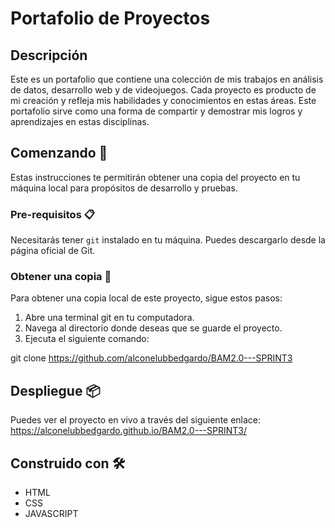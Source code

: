 # Portafolio de Proyectos

## Descripción

Este es un portafolio que contiene una colección de mis trabajos en análisis de datos, desarrollo web y de videojuegos. Cada proyecto es producto de mi creación y refleja mis habilidades y conocimientos en estas áreas. Este portafolio sirve como una forma de compartir y demostrar mis logros y aprendizajes en estas disciplinas.

## Comenzando 🚀

Estas instrucciones te permitirán obtener una copia del proyecto en tu máquina local para propósitos de desarrollo y pruebas.

### Pre-requisitos 📋

Necesitarás tener `git` instalado en tu máquina. Puedes descargarlo desde la página oficial de Git.

### Obtener una copia 🎁

Para obtener una copia local de este proyecto, sigue estos pasos:

1. Abre una terminal git en tu computadora.
2. Navega al directorio donde deseas que se guarde el proyecto.
3. Ejecuta el siguiente comando:

git clone https://github.com/alconelubbedgardo/BAM2.0---SPRINT3


## Despliegue 📦

Puedes ver el proyecto en vivo a través del siguiente enlace: 
https://alconelubbedgardo.github.io/BAM2.0---SPRINT3/

## Construido con 🛠️

* HTML
* CSS
* JAVASCRIPT






